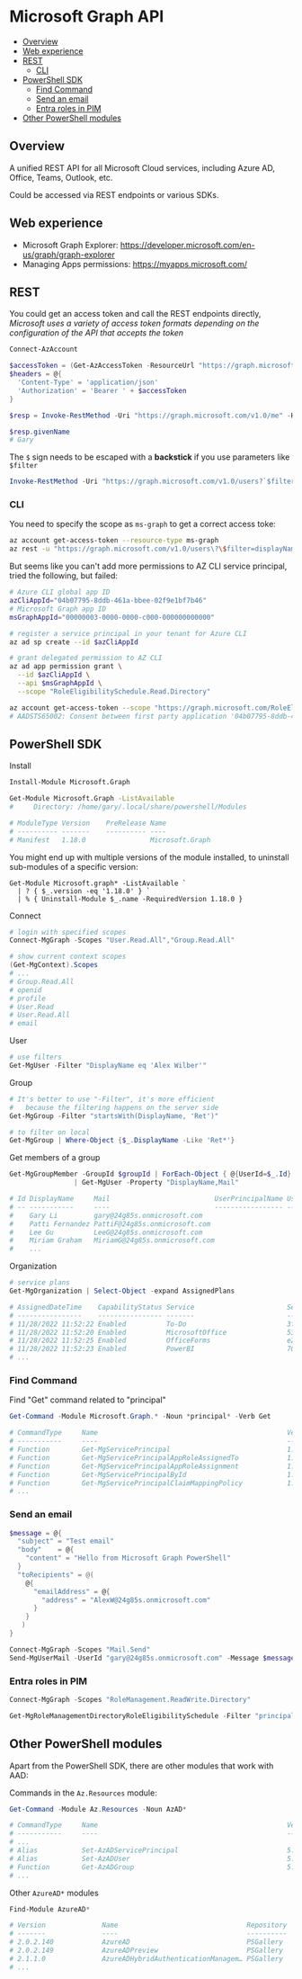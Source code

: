 # Microsoft Graph API

- [Overview](#overview)
- [Web experience](#web-experience)
- [REST](#rest)
  - [CLI](#cli)
- [PowerShell SDK](#powershell-sdk)
  - [Find Command](#find-command)
  - [Send an email](#send-an-email)
  - [Entra roles in PIM](#entra-roles-in-pim)
- [Other PowerShell modules](#other-powershell-modules)


## Overview

A unified REST API for all Microsoft Cloud services, including Azure AD, Office, Teams, Outlook, etc.

Could be accessed via REST endpoints or various SDKs.

## Web experience

- Microsoft Graph Explorer: https://developer.microsoft.com/en-us/graph/graph-explorer
- Managing Apps permissions: https://myapps.microsoft.com/


## REST

You could get an access token and call the REST endpoints directly, *Microsoft uses a variety of access token formats depending on the configuration of the API that accepts the token*


```powershell
Connect-AzAccount

$accessToken = (Get-AzAccessToken -ResourceUrl "https://graph.microsoft.com").Token
$headers = @{
  'Content-Type' = 'application/json'
  'Authorization' = 'Bearer ' + $accessToken
}

$resp = Invoke-RestMethod -Uri "https://graph.microsoft.com/v1.0/me" -Headers $headers

$resp.givenName
# Gary
```

The `$` sign needs to be escaped with a **backstick** if you use parameters like `$filter`

```powershell
Invoke-RestMethod -Uri "https://graph.microsoft.com/v1.0/users?`$filter=displayName eq 'Alex Wilber'" -Headers $headers
```

### CLI

You need to specify the scope as `ms-graph` to get a correct access toke:

```sh
az account get-access-token --resource-type ms-graph
az rest -u "https://graph.microsoft.com/v1.0/users\?\$filter=displayName eq 'Alex Wilber'"
```

But seems like you can't add more permissions to AZ CLI service principal, tried the following, but failed:

```sh
# Azure CLI global app ID
azCliAppId="04b07795-8ddb-461a-bbee-02f9e1bf7b46"
# Microsoft Graph app ID
msGraphAppId="00000003-0000-0000-c000-000000000000"

# register a service principal in your tenant for Azure CLI
az ad sp create --id $azCliAppId

# grant delegated permission to AZ CLI
az ad app permission grant \
  --id $azCliAppId \
  --api $msGraphAppId \
  --scope "RoleEligibilitySchedule.Read.Directory"

az account get-access-token --scope "https://graph.microsoft.com/RoleEligibilitySchedule.Read.Directory" --query accessToken
# AADSTS65002: Consent between first party application '04b07795-8ddb-461a-bbee-02f9e1bf7b46' and first party resource '00000003-0000-0000-c000-000000000000' must be configured via preauthorization - applications owned and operated by Microsoft must get approval from the API owner before requesting tokens for that API.
```


## PowerShell SDK

Install

```sh
Install-Module Microsoft.Graph

Get-Module Microsoft.Graph -ListAvailable
#     Directory: /home/gary/.local/share/powershell/Modules

# ModuleType Version    PreRelease Name                                PSEdition ExportedCommands
# ---------- -------    ---------- ----                                --------- ----------------
# Manifest   1.18.0                Microsoft.Graph                     Core,Desk
```

You might end up with multiple versions of the module installed, to uninstall sub-modules of a specific version:

```pwsh
Get-Module Microsoft.graph* -ListAvailable `
  | ? { $_.version -eq '1.18.0' } `
  | % { Uninstall-Module $_.name -RequiredVersion 1.18.0 }
```

Connect

```powershell
# login with specified scopes
Connect-MgGraph -Scopes "User.Read.All","Group.Read.All"

# show current context scopes
(Get-MgContext).Scopes
# ...
# Group.Read.All
# openid
# profile
# User.Read
# User.Read.All
# email
```

User

```powershell
# use filters
Get-MgUser -Filter "DisplayName eq 'Alex Wilber'"
```

Group

```powershell
# It's better to use "-Filter", it's more efficient
#   because the filtering happens on the server side
Get-MgGroup -Filter "startsWith(DisplayName, 'Ret')"

# to filter on local
Get-MgGroup | Where-Object {$_.DisplayName -Like 'Ret*'}
```

Get members of a group

```powershell
Get-MgGroupMember -GroupId $groupId | ForEach-Object { @{UserId=$_.Id} } `
                | Get-MgUser -Property "DisplayName,Mail"

# Id DisplayName     Mail                          UserPrincipalName UserType
# -- -----------     ----                          ----------------- --------
#    Gary Li         gary@24g85s.onmicrosoft.com
#    Patti Fernandez PattiF@24g85s.onmicrosoft.com
#    Lee Gu          LeeG@24g85s.onmicrosoft.com
#    Miriam Graham   MiriamG@24g85s.onmicrosoft.com
#    ...
```

Organization

```powershell
# service plans
Get-MgOrganization | Select-Object -expand AssignedPlans

# AssignedDateTime    CapabilityStatus Service                       ServicePlanId
# ----------------    ---------------- -------                       -------------
# 11/28/2022 11:52:22 Enabled          To-Do                         3fb82609-8c27-4f7b-bd51-30634711ee67
# 11/28/2022 11:52:20 Enabled          MicrosoftOffice               531ee2f8-b1cb-453b-9c21-d2180d014ca5
# 11/28/2022 11:52:25 Enabled          OfficeForms                   e212cbc7-0961-4c40-9825-01117710dcb1
# 11/28/2022 11:52:23 Enabled          PowerBI                       70d33638-9c74-4d01-bfd3-562de28bd4ba
# ...
```

### Find Command

Find "Get" command related to "principal"

```powershell
Get-Command -Module Microsoft.Graph.* -Noun *principal* -Verb Get

# CommandType     Name                                               Version    Source
# -----------     ----                                               -------    ------
# Function        Get-MgServicePrincipal                             1.18.0     Microsoft.Graph.Applications
# Function        Get-MgServicePrincipalAppRoleAssignedTo            1.18.0     Microsoft.Graph.Applications
# Function        Get-MgServicePrincipalAppRoleAssignment            1.18.0     Microsoft.Graph.Applications
# Function        Get-MgServicePrincipalById                         1.18.0     Microsoft.Graph.Applications
# Function        Get-MgServicePrincipalClaimMappingPolicy           1.18.0     Microsoft.Graph.Applications
# ...
```

### Send an email

```powershell
$message = @{
  "subject" = "Test email"
  "body"    = @{
    "content" = "Hello from Microsoft Graph PowerShell"
  }
  "toRecipients" = @(
    @{
      "emailAddress" = @{
        "address" = "AlexW@24g85s.onmicrosoft.com"
      }
    }
   )
}

Connect-MgGraph -Scopes "Mail.Send"
Send-MgUserMail -UserId "gary@24g85s.onmicrosoft.com" -Message $message
```

### Entra roles in PIM

```powershell
Connect-MgGraph -Scopes "RoleManagement.ReadWrite.Directory"

Get-MgRoleManagementDirectoryRoleEligibilitySchedule -Filter "principalId eq '<principal-id>'"
```



## Other PowerShell modules

Apart from the PowerShell SDK, there are other modules that work with AAD:

Commands in the `Az.Resources` module:

```powershell
Get-Command -Module Az.Resources -Noun AzAD*

# CommandType     Name                                               Version    Source
# -----------     ----                                               -------    ------
# ...
# Alias           Set-AzADServicePrincipal                           5.6.0      Az.Resources
# Alias           Set-AzADUser                                       5.6.0      Az.Resources
# Function        Get-AzADGroup                                      5.6.0      Az.Resources
# ...
```

Other `AzureAD*` modules

```powershell
Find-Module AzureAD*

# Version              Name                                Repository           Description
# -------              ----                                ----------           -----------
# 2.0.2.140            AzureAD                             PSGallery            Azure Active Directory V2 General Availability Module.…
# 2.0.2.149            AzureADPreview                      PSGallery            Azure Active Directory V2 Preview Module. …
# 2.1.1.0              AzureADHybridAuthenticationManagem… PSGallery            The Azure AD Hybrid Authentication Management module enables hybrid identity organizations (th…
# ...
```